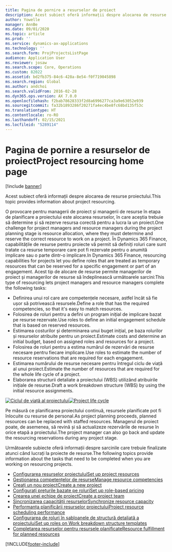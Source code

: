 ```yaml
---
title: Pagina de pornire a resurselor de proiect
description: Acest subiect oferă informații despre alocarea de resurse proiectului.
author: Yowelle
manager: AnnBe
ms.date: 09/01/2020
ms.topic: article
ms.prod: ''
ms.service: dynamics-ax-applications
ms.technology: ''
ms.search.form: ProjProjectsListPage
audience: Application User
ms.reviewer: josaw
ms.search.scope: Core, Operations
ms.custom: 82022
ms.assetid: bd2fb375-84c6-428a-8e54-f0f719045898
ms.search.region: Global
ms.author: andchoi
ms.search.validFrom: 2016-02-28
ms.dyn365.ops.version: AX 7.0.0
ms.openlocfilehash: f2bab78628333f2d8a6996277ca3a9e63052e939
ms.sourcegitcommit: fa32b1893286f20271fa4ec4be8fc68bd135f53c
ms.translationtype: HT
ms.contentlocale: ro-RO
ms.lasthandoff: 02/15/2021
ms.locfileid: "5289114"
---
```

# <a name="project-resourcing-home-page"></a><span data-ttu-id="3b6ce-103">Pagina de pornire a resurselor de proiect</span><span class="sxs-lookup"><span data-stu-id="3b6ce-103">Project resourcing home page</span></span>

[!include [banner](../includes/banner.md)]

<span data-ttu-id="3b6ce-104">Acest subiect oferă informații despre alocarea de resurse proiectului.</span><span class="sxs-lookup"><span data-stu-id="3b6ce-104">This topic provides information about project resourcing.</span></span>

<span data-ttu-id="3b6ce-105">O provocare pentru managerii de proiect și managerii de resurse în etapa de planificare a proiectului este alocarea resurselor, în care aceștia trebuie să determine și să rezerve resursa corectă pentru a lucra la un proiect.</span><span class="sxs-lookup"><span data-stu-id="3b6ce-105">One challenge for project managers and resource managers during the project planning stage is resource allocation, where they must determine and reserve the correct resource to work on a project.</span></span> <span data-ttu-id="3b6ce-106">În Dynamics 365 Finance, capabilitățile de resurse pentru proiecte vă permit să definiți roluri care sunt tratate ca resurse temporare care pot fi rezervate pentru o anumită implicare sau o parte dintr-o implicare.</span><span class="sxs-lookup"><span data-stu-id="3b6ce-106">In Dynamics 365 Finance, resourcing capabilities for projects let you define roles that are treated as temporary resources that can be reserved for a specific engagement or part of an engagement.</span></span> <span data-ttu-id="3b6ce-107">Acest tip de alocare de resurse permite managerilor de proiect și managerilor de resurse să îndeplinească următoarele sarcini:</span><span class="sxs-lookup"><span data-stu-id="3b6ce-107">This type of resourcing lets project managers and resource managers complete the following tasks:</span></span>

- <span data-ttu-id="3b6ce-108">Definirea unui rol care are competențele necesare, astfel încât să fie ușor să potrivească resursele.</span><span class="sxs-lookup"><span data-stu-id="3b6ce-108">Define a role that has the required competencies, so that it's easy to match resources.</span></span>
- <span data-ttu-id="3b6ce-109">Folosirea de roluri pentru a defini un program inițial de implicare bazat pe resurse rezervate.</span><span class="sxs-lookup"><span data-stu-id="3b6ce-109">Use roles to define an initial engagement schedule that is based on reserved resources.</span></span>
- <span data-ttu-id="3b6ce-110">Estimarea costurilor și determinarea unui buget inițial, pe baza rolurilor și resurselor atribuite pentru un proiect.</span><span class="sxs-lookup"><span data-stu-id="3b6ce-110">Estimate costs and determine an initial budget, based on assigned roles and resources for a project.</span></span>
- <span data-ttu-id="3b6ce-111">Folosirea de roluri pentru a estima numărul de rezervări de resurse necesare pentru fiecare implicare.</span><span class="sxs-lookup"><span data-stu-id="3b6ce-111">Use roles to estimate the number of resource reservations that are required for each engagement.</span></span>
- <span data-ttu-id="3b6ce-112">Estimarea numărului de resurse necesare pentru întregul ciclu de viață al unui proiect.</span><span class="sxs-lookup"><span data-stu-id="3b6ce-112">Estimate the number of resources that are required for the whole life cycle of a project.</span></span>
- <span data-ttu-id="3b6ce-113">Elaborarea structurii detaliate a proiectului (WBS) utilizând atribuirile inițiale de resurse.</span><span class="sxs-lookup"><span data-stu-id="3b6ce-113">Draft a work breakdown structure (WBS) by using the initial resource assignments.</span></span>

<span data-ttu-id="3b6ce-114">[![Ciclul de viață al proiectului](./media/projectresourcing02-1024x812.jpg)](./media/projectresourcing02.jpg)</span><span class="sxs-lookup"><span data-stu-id="3b6ce-114">[![Project life cycle](./media/projectresourcing02-1024x812.jpg)](./media/projectresourcing02.jpg)</span></span>

<span data-ttu-id="3b6ce-115">Pe măsură ce planificarea proiectului continuă, resursele planificate pot fi înlocuite cu resurse de personal.</span><span class="sxs-lookup"><span data-stu-id="3b6ce-115">As project planning proceeds, planned resources can be replaced with staffed resources.</span></span> <span data-ttu-id="3b6ce-116">Managerul de proiect poate, de asemenea, să revină și să actualizeze rezervările de resurse în orice etapă a proiectului.</span><span class="sxs-lookup"><span data-stu-id="3b6ce-116">The project manager can also go back and update the resourcing reservations during any project stage.</span></span>

<span data-ttu-id="3b6ce-117">Următoarele subiecte oferă informații despre sarcinile care trebuie finalizate atunci când lucrați la proiecte de resurse.</span><span class="sxs-lookup"><span data-stu-id="3b6ce-117">The following topics provide information about the tasks that need to be completed when you are working on resourcing projects.</span></span>

- [<span data-ttu-id="3b6ce-118">Configurarea resurselor proiectului</span><span class="sxs-lookup"><span data-stu-id="3b6ce-118">Set up project resources</span></span>](set-up-project-resources.md)
- [<span data-ttu-id="3b6ce-119">Gestionarea competențelor de resurse</span><span class="sxs-lookup"><span data-stu-id="3b6ce-119">Manage resource competencies</span></span>](manage-resource-competencies.md)
- [<span data-ttu-id="3b6ce-120">Creați un nou proiect</span><span class="sxs-lookup"><span data-stu-id="3b6ce-120">Create a new project</span></span>](create-new-project.md)
- [<span data-ttu-id="3b6ce-121">Configurați prețurile bazate pe roluri</span><span class="sxs-lookup"><span data-stu-id="3b6ce-121">Set up role-based pricing</span></span>](set-up-role-based-pricing.md)
- [<span data-ttu-id="3b6ce-122">Crearea unei echipe de proiect</span><span class="sxs-lookup"><span data-stu-id="3b6ce-122">Create a project team</span></span>](create-project-team.md)
- [<span data-ttu-id="3b6ce-123">Sincronizarea capacității resurselor</span><span class="sxs-lookup"><span data-stu-id="3b6ce-123">Synchronize resource capacity</span></span>](synchronize-resource-capacity.md)
- [<span data-ttu-id="3b6ce-124">Performanța planificării resurselor proiectului</span><span class="sxs-lookup"><span data-stu-id="3b6ce-124">Project resource scheduling performance</span></span>](project-scheduling-performance.md)
- [<span data-ttu-id="3b6ce-125">Configurarea de roluri în șabloanele de structură detaliată a proiectului</span><span class="sxs-lookup"><span data-stu-id="3b6ce-125">Set up roles on Work breakdown structure templates</span></span>](set-up-roles-wbs-template.md)
- [<span data-ttu-id="3b6ce-126">Completarea resurselor pentru resursele planificate</span><span class="sxs-lookup"><span data-stu-id="3b6ce-126">Resource fulfillment for planned resources</span></span>](resource-fulfillment-planned-resources.md)


[!INCLUDE[footer-include](../includes/footer-banner.md)]